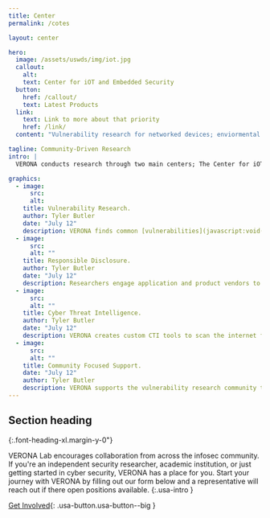 ```yaml
---
title: Center
permalink: /cotes

layout: center

hero:
  image: /assets/uswds/img/iot.jpg
  callout:
    alt: 
    text: Center for iOT and Embedded Security
  button:
    href: /callout/
    text: Latest Products
  link:
    text: Link to more about that priority
    href: /link/
  content: "Vulnerability research for networked devices; enviormental monitoring devices, printers, smart thermostats,ect."

tagline: Community-Driven Research
intro: |
  VERONA conducts research through two main centers; The Center for iOT and Embedded Device Security (COTEDS) and the Center for Open-Source Threat Intelligence (COSTT). COTEDS leverages the iOT Research Library to obtain, catalog, and find vulnerabilities in iOT and embedded devices, specefically focusing on enviormental monitoring devices. Research in COTEDS identifies vulnerabilities, engages vendors, and coordinates responsible disclosures. COSTT 

graphics:
  - image:
      src: 
      alt: 
    title: Vulnerability Research.
    author: Tyler Butler
    date: "July 12"
    description: VERONA finds common [vulnerabilities](javascript:void(0);) in everyday applications, open-source projects on platforms like GitHub and Sourceforge.
  - image:
      src: 
      alt: ""
    title: Responsible Disclosure.
    author: Tyler Butler
    date: "July 12"
    description: Researchers engage application and product vendors to notify stakeholders of vulnerabilities and provide mitigation recommendations.
  - image:
      src: 
      alt: ""
    title: Cyber Threat Intelligence.
    author: Tyler Butler
    date: "July 12"
    description: VERONA creates custom CTI tools to scan the internet for vulnerable endpoints and notify asset owners of potentially compromised devices.
  - image:
      src: 
      alt: ""
    title: Community Focused Support.
    date: "July 12"
    author: Tyler Butler
    description: VERONA supports the vulnerability research community through community outreach projects like the Vulnerability Research Library and the CTF Guide (ctfguide.org)
---
```


## Section heading

{:.font-heading-xl.margin-y-0"}

VERONA Lab encourages collaboration from across the infosec community. If you're an independent security researcher, academic institution, or just getting started in cyber security, VERONA has a place for you. Start your journey with VERONA by filling out our form below and a representative will reach out if there open positions available.
{:.usa-intro }

[Get Involved](#){: .usa-button.usa-button--big }
